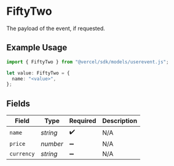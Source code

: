 # FiftyTwo

The payload of the event, if requested.

## Example Usage

```typescript
import { FiftyTwo } from "@vercel/sdk/models/userevent.js";

let value: FiftyTwo = {
  name: "<value>",
};
```

## Fields

| Field              | Type               | Required           | Description        |
| ------------------ | ------------------ | ------------------ | ------------------ |
| `name`             | *string*           | :heavy_check_mark: | N/A                |
| `price`            | *number*           | :heavy_minus_sign: | N/A                |
| `currency`         | *string*           | :heavy_minus_sign: | N/A                |